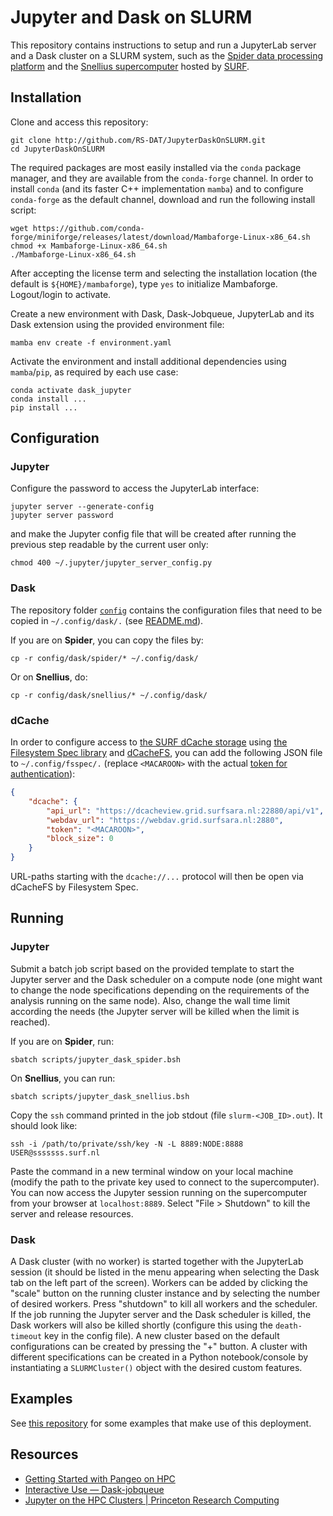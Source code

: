 # Jupyter and Dask on SLURM

This repository contains instructions to setup and run a JupyterLab server and a Dask cluster on a SLURM system, such as the [Spider data processing platform](https://spiderdocs.readthedocs.io) and the [Snellius supercomputer](https://servicedesk.surf.nl/wiki/display/WIKI/Snellius) hosted by [SURF](https://www.surf.nl).

## Installation 

Clone and access this repository:
```shell
git clone http://github.com/RS-DAT/JupyterDaskOnSLURM.git 
cd JupyterDaskOnSLURM
```

The required packages are most easily installed via the `conda` package manager, and they are available from the `conda-forge` channel. In order to install `conda` (and its faster C++ implementation `mamba`) and to configure `conda-forge` as the default channel, download and run the following install script:
```shell
wget https://github.com/conda-forge/miniforge/releases/latest/download/Mambaforge-Linux-x86_64.sh
chmod +x Mambaforge-Linux-x86_64.sh
./Mambaforge-Linux-x86_64.sh
```
After accepting the license term and selecting the installation location (the default is `${HOME}/mambaforge`), type `yes` to initialize Mambaforge. Logout/login to activate.

Create a new environment with Dask, Dask-Jobqueue, JupyterLab and its Dask extension using the provided environment file:
```shell
mamba env create -f environment.yaml
```

Activate the environment and install additional dependencies using `mamba`/`pip`, as required by each use case:
```shell
conda activate dask_jupyter
conda install ...
pip install ...
```

## Configuration

### Jupyter

Configure the password to access the JupyterLab interface:
```shell
jupyter server --generate-config
jupyter server password
```
and make the Jupyter config file that will be created after running the previous step readable by the current user only:
```shell
chmod 400 ~/.jupyter/jupyter_server_config.py 
```

### Dask

The repository folder [`config`](./config) contains the configuration files that need to be copied in `~/.config/dask/.` (see [README.md](./config/dask/README.md)).

If you are on **Spider**, you can copy the files by:
```shell
cp -r config/dask/spider/* ~/.config/dask/ 
```

Or on **Snellius**, do:
```shell
cp -r config/dask/snellius/* ~/.config/dask/
```

### dCache

In order to configure access to [the SURF dCache storage](http://doc.grid.surfsara.nl/en/stable/Pages/Service/system_specifications/dcache_specs.html) using [the Filesystem Spec library](https://filesystem-spec.readthedocs.io/en/latest/) and [dCacheFS](https://github.com/NLeSC-GO-common-infrastructure/dcachefs), you can add the following JSON file to `~/.config/fsspec/.` (replace `<MACAROON>` with the actual [token for authentication](http://doc.grid.surfsara.nl/en/latest/Pages/Advanced/storage_clients/webdav.html#sharing-data-with-macaroons)):
```json
{
    "dcache": {
        "api_url": "https://dcacheview.grid.surfsara.nl:22880/api/v1",
        "webdav_url": "https://webdav.grid.surfsara.nl:2880",
        "token": "<MACAROON>",
        "block_size": 0
    }
}
```
URL-paths starting with the `dcache://...` protocol will then be open via dCacheFS by Filesystem Spec. 

## Running 

### Jupyter

Submit a batch job script based on the provided template to start the Jupyter server and the Dask scheduler on a compute node (one might want to change the node specifications depending on the requirements of the analysis running on the same node). Also, change the wall time limit according the needs (the Jupyter server will be killed when the limit is reached). 

If you are on **Spider**, run:
```shell
sbatch scripts/jupyter_dask_spider.bsh
```

On **Snellius**, you can run:
```shell
sbatch scripts/jupyter_dask_snellius.bsh
```

Copy the `ssh` command printed in the job stdout (file `slurm-<JOB_ID>.out`). It should look like:
```shell
ssh -i /path/to/private/ssh/key -N -L 8889:NODE:8888 USER@sssssss.surf.nl
``` 

Paste the command in a new terminal window on your local machine (modify the path to the private key used to connect to the supercomputer). You can now access the Jupyter session running on the supercomputer from your browser at `localhost:8889`. Select "File > Shutdown" to kill the server and release resources. 

### Dask 

A Dask cluster (with no worker) is started together with the JupyterLab session (it should be listed in the menu appearing when selecting the Dask tab on the left part of the screen). Workers can be added by clicking the "scale" button on the running cluster instance and by selecting the number of desired workers. Press "shutdown" to kill all workers and the scheduler. If the job running the Jupyter server and the Dask scheduler is killed, the Dask workers will also be killed shortly (configure this using the `death-timeout` key in the config file).  A new cluster based on the default configurations can be created by pressing the "+" button. A cluster with different specifications can be created in a Python notebook/console by instantiating a `SLURMCluster()` object with the desired custom features.  

## Examples

See [this repository](https://github.com/RS-DAT/JupyterDask-Examples) for some examples that make use of this deployment. 

## Resources

* [Getting Started with Pangeo on HPC](https://pangeo.io/setup_guides/hpc.html)
* [Interactive Use — Dask-jobqueue](http://jobqueue.dask.org/en/latest/interactive.html)
* [Jupyter on the HPC Clusters | Princeton Research Computing](https://researchcomputing.princeton.edu/support/knowledge-base/jupyter)

